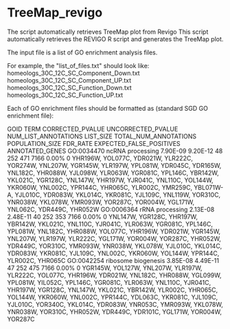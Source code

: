 # TreeMap_revigo
The script automatically retrieves TreeMap plot from Revigo
This script automatically retrieves the REVIGO R script and generates the TreeMap plot.

The input file is a list of GO enrichment analysis files.

For example, the "list_of_files.txt" should look like:
homeologs_30C_12C_SC_Component_Down.txt
homeologs_30C_12C_SC_Component_UP.txt
homeologs_30C_12C_SC_Function_Down.txt
homeologs_30C_12C_SC_Function_UP.txt

Each of GO enrichment files should be formatted as (standard SGD GO enrichment file):

GOID	TERM	CORRECTED_PVALUE	UNCORRECTED_PVALUE	NUM_LIST_ANNOTATIONS	LIST_SIZE	TOTAL_NUM_ANNOTATIONS	POPULATION_SIZE	FDR_RATE	EXPECTED_FALSE_POSITIVES	ANNOTATED_GENES
GO:0034470	ncRNA processing	7.90E-09	9.20E-12	48	252	471	7166	0.00%	0	YHR196W, YOL077C, YDR021W, YLR222C, YOR274W, YNL207W, YGR145W, YLR197W, YPL081W, YDR045C, YDR165W, YNL182C, YHR088W, YJL098W, YLR063W, YGR081C, YPL146C, YBR142W, YKL021C, YGR128C, YNL147W, YHR197W, YJR041C, YNL110C, YOL144W, YKR060W, YNL002C, YPR144C, YHR065C, YLR002C, YMR259C, YBL071W-A, YJL010C, YDR083W, YKL014C, YKR081C, YJL109C, YNL119W, YOR310C, YNR038W, YKL078W, YMR093W, YOR287C, YOR004W, YGL171W, YNL062C, YDR449C, YHR052W
GO:0006364	rRNA processing	2.13E-08	2.48E-11	40	252	353	7166	0.00%	0	YNL147W, YGR128C, YHR197W, YBR142W, YKL021C, YNL110C, YJR041C, YLR063W, YGR081C, YPL146C, YPL081W, YNL182C, YHR088W, YOL077C, YHR196W, YDR021W, YGR145W, YNL207W, YLR197W, YLR222C, YGL171W, YOR004W, YOR287C, YHR052W, YDR449C, YOR310C, YMR093W, YNR038W, YKL078W, YJL010C, YKL014C, YDR083W, YKR081C, YJL109C, YNL002C, YKR060W, YOL144W, YPR144C, YLR002C, YHR065C
GO:0042254	ribosome biogenesis	3.85E-08	4.49E-11	47	252	475	7166	0.00%	0	YGR145W, YOL127W, YNL207W, YLR197W, YLR222C, YOL077C, YHR196W, YDR021W, YNL182C, YHR088W, YGL099W, YPL081W, YIL052C, YPL146C, YGR081C, YLR063W, YNL110C, YJR041C, YHR197W, YGR128C, YNL147W, YKL021C, YBR142W, YLR002C, YHR065C, YOL144W, YKR060W, YNL002C, YPR144C, YDL063C, YKR081C, YJL109C, YJL010C, YOR340C, YKL014C, YDR083W, YNR053C, YMR093W, YKL078W, YNR038W, YOR310C, YHR052W, YDR449C, YDR101C, YGL171W, YOR004W, YOR287C

